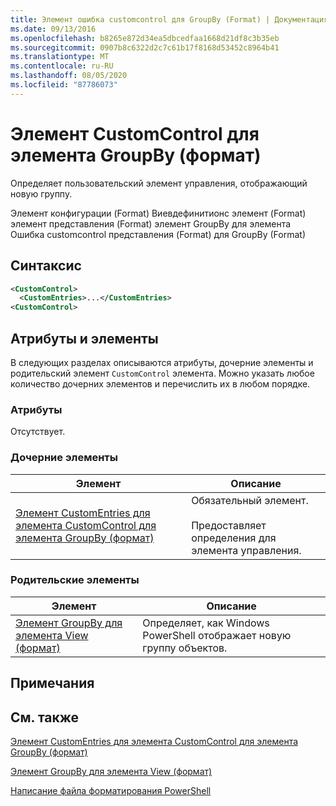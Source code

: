 ```yaml
---
title: Элемент ошибка customcontrol для GroupBy (Format) | Документация Майкрософт
ms.date: 09/13/2016
ms.openlocfilehash: b8265e872d34ea5dbcedfaa1668d21df8c3b35eb
ms.sourcegitcommit: 0907b8c6322d2c7c61b17f8168d53452c8964b41
ms.translationtype: MT
ms.contentlocale: ru-RU
ms.lasthandoff: 08/05/2020
ms.locfileid: "87786073"
---
```

# <a name="customcontrol-element-for-groupby-format"></a>Элемент CustomControl для элемента GroupBy (формат)

Определяет пользовательский элемент управления, отображающий новую группу.

Элемент конфигурации (Format) Виевдефинитионс элемент (Format) элемент представления (Format) элемент GroupBy для элемента Ошибка customcontrol представления (Format) для GroupBy (Format)

## <a name="syntax"></a>Синтаксис

```xml
<CustomControl>
  <CustomEntries>...</CustomEntries>
<CustomControl>
```

## <a name="attributes-and-elements"></a>Атрибуты и элементы

В следующих разделах описываются атрибуты, дочерние элементы и родительский элемент `CustomControl` элемента. Можно указать любое количество дочерних элементов и перечислить их в любом порядке.

### <a name="attributes"></a>Атрибуты

Отсутствует.

### <a name="child-elements"></a>Дочерние элементы

|Элемент|Описание|
|-------------|-----------------|
|[Элемент CustomEntries для элемента CustomControl для элемента GroupBy (формат)](./customentries-element-for-customcontrol-for-groupby-format.md)|Обязательный элемент.<br /><br /> Предоставляет определения для элемента управления.|

### <a name="parent-elements"></a>Родительские элементы

|Элемент|Описание|
|-------------|-----------------|
|[Элемент GroupBy для элемента View (формат)](./groupby-element-for-view-format.md)|Определяет, как Windows PowerShell отображает новую группу объектов.|

## <a name="remarks"></a>Примечания

## <a name="see-also"></a>См. также

[Элемент CustomEntries для элемента CustomControl для элемента GroupBy (формат)](./customentries-element-for-customcontrol-for-groupby-format.md)

[Элемент GroupBy для элемента View (формат)](./groupby-element-for-view-format.md)

[Написание файла форматирования PowerShell](./writing-a-powershell-formatting-file.md)
